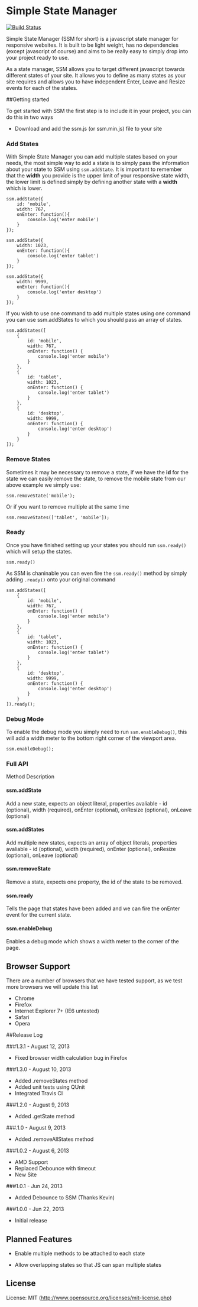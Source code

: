 # Simple State Manager

[![Build Status](https://travis-ci.org/jonathan-fielding/SimpleStateManager.png?branch=master)](https://travis-ci.org/jonathan-fielding/SimpleStateManager)

Simple State Manager (SSM for short) is a javascript state manager for responsive websites. It is built to be light weight, has no dependencies (except javascript of course) and aims to be really easy to simply drop into your project ready to use.

As a state manager, SSM allows you to target different javascript towards different states of your site. It allows you to define as many states as your site requires and allows you to have independent Enter, Leave and Resize events for each of the states.

##Getting started

To get started with SSM the first step is to include it in your project, you can do this in two ways

* Download and add the ssm.js (or ssm.min.js) file to your site

### Add States

With Simple State Manager you can add multiple states based on your needs, the
most simple way to add a state is to simply pass the information about your
state to SSM using `ssm.addState`. It is important to remember that the
**width** you provide is the upper limit of your responsive state width, the
lower limit is defined simply by defining another state with a **width** which
is lower.



    ssm.addState({
        id: 'mobile',
        width: 767,
        onEnter: function(){
            console.log('enter mobile')
        }
    });

    ssm.addState({
        width: 1023,
        onEnter: function(){
            console.log('enter tablet')
        }
    });

    ssm.addState({
        width: 9999,
        onEnter: function(){
            console.log('enter desktop')
        }
    });


If you wish to use one command to add multiple states using one command you
can use ssm.addStates to which you should pass an array of states.



    ssm.addStates([
        {
            id: 'mobile',
            width: 767,
            onEnter: function() {
                console.log('enter mobile')
            }
        },
        {
            id: 'tablet',
            width: 1023,
            onEnter: function() {
                console.log('enter tablet')
            }
        },
        {
            id: 'desktop',
            width: 9999,
            onEnter: function() {
                console.log('enter desktop')
            }
        }
    ]);


### Remove States

Sometimes it may be necessary to remove a state, if we have the **id** for the
state we can easily remove the state, to remove the mobile state from our
above example we simply use:



    ssm.removeState('mobile');



Or if you want to remove multiple at the same time

    ssm.removeStates(['tablet', 'mobile']);



### Ready

Once you have finished setting up your states you should run `ssm.ready()`
which will setup the states.



    ssm.ready()


As SSM is chaninable you can even fire the `ssm.ready()` method by simply
adding `.ready()` onto your original command



    ssm.addStates([
        {
            id: 'mobile',
            width: 767,
            onEnter: function() {
                console.log('enter mobile')
            }
        },
        {
            id: 'tablet',
            width: 1023,
            onEnter: function() {
                console.log('enter tablet')
            }
        },
        {
            id: 'desktop',
            width: 9999,
            onEnter: function() {
                console.log('enter desktop')
            }
        }
    ]).ready();


### Debug Mode

To enable the debug mode you simply need to run `ssm.enableDebug()`, this will
add a width meter to the bottom right corner of the viewport area.



    ssm.enableDebug();


### Full API

Method Description

#### ssm.addState

Add a new state, expects an object literal, properties avaliable - id
(optional), width (required), onEnter (optional), onResize (optional), onLeave
(optional)

#### ssm.addStates

Add multiple new states, expects an array of object literals, properties
avaliable - id (optional), width (required), onEnter (optional), onResize
(optional), onLeave (optional)

#### ssm.removeState

Remove a state, expects one property, the id of the state to be removed.

#### ssm.ready

Tells the page that states have been added and we can fire the onEnter event
for the current state.

#### ssm.enableDebug

Enables a debug mode which shows a width meter to the corner of the page.

## Browser Support

There are a number of browsers that we have tested support, as we test more
browsers we will update this list

  * Chrome
  * Firefox
  * Internet Explorer 7+ (IE6 untested)
  * Safari
  * Opera

##Release Log

###1.3.1 - August 12, 2013
* Fixed browser width calculation bug in Firefox

###1.3.0 - August 10, 2013
* Added .removeStates method
* Added unit tests using QUnit
* Integrated Travis CI

###1.2.0 - August 9, 2013
* Added .getState method

###.1.0 - August 9, 2013
* Added .removeAllStates method

###1.0.2 - August 6, 2013
* AMD Support
* Replaced Debounce with timeout
* New Site

###1.0.1 - Jun 24, 2013
* Added Debounce to SSM (Thanks Kevin)

###1.0.0 - Jun 22, 2013
* Initial release

## Planned Features

* Enable multiple methods to be attached to each state

* Allow overlapping states so that JS can span multiple states

## License

License: MIT (http://www.opensource.org/licenses/mit-license.php)
